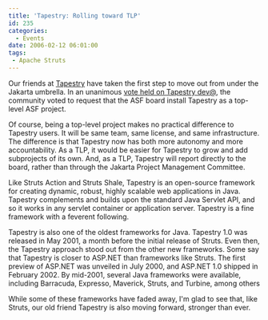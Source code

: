 ```yaml
---
title: 'Tapestry: Rolling toward TLP'
id: 235
categories:
  - Events
date: 2006-02-12 06:01:00
tags:
 - Apache Struts
---
```


Our friends at [Tapestry](http://jakarta.apache.org/tapestry/) have taken the first step to move out from under the Jakarta umbrella. In an unanimous [vote held on Tapestry dev@](http://www.mail-archive.com/tapestry-dev%40jakarta.apache.org/msg04627.html), the community voted to request that the ASF board install Tapestry as a top-level ASF project.

Of course, being a top-level project makes no practical difference to Tapestry users. It will be same team, same license, and same infrastructure. The difference is that Tapestry now has both more autonomy and more accountability. As a TLP, it would be easier for Tapestry to grow and add subprojects of its own. And, as a TLP, Tapestry will report directly to the board, rather than through the Jakarta Project Management Committee.

Like Struts Action and Struts Shale, Tapestry is an open-source framework for creating dynamic, robust, highly scalable web applications in Java. Tapestry complements and builds upon the standard Java Servlet API, and so it works in any servlet container or application server. Tapestry is a fine framework with a feverent following.

Tapestry is also one of the oldest frameworks for Java. Tapestry 1.0 was released in May 2001, a month before the initial release of Struts. Even then, the Tapestry approach stood out from the other new frameworks. Some say that Tapestry is closer to ASP.NET than frameworks like Struts. The first preview of ASP.NET was unveiled in July 2000, and ASP.NET 1.0 shipped in February 2002\. By mid-2001, several Java frameworks were available, including Barracuda, Expresso, Maverick, Struts, and Turbine, among others

While some of these frameworks have faded away, I'm glad to see that, like Struts, our old friend Tapestry is also moving forward, stronger than ever.
